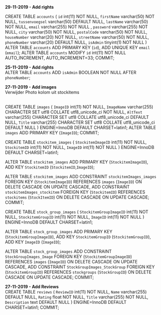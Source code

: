 <strong>29-11-2019 - Add rights</strong> <br>

CREATE TABLE `accounts` (
  `id` int(11) NOT NULL,
  `firstName` varchar(50) NOT NULL,
  `tussenvoegsel` varchar(50) DEFAULT NULL,
  `lastName` varchar(50) NOT NULL,
  `email` varchar(255) NOT NULL ,
  `password` varchar(255) NOT NULL,
  `city` varchar(50) NOT NULL,
  `postalCode` varchar(50) NOT NULL,
  `houseNumber` varchar(20) NOT NULL,
  `streetName` varchar(50) NOT NULL,
  `phoneNumber` varchar(20) DEFAULT NULL,
  `isAdmin` tinyint(1) NOT NULL
)
ALTER TABLE `accounts`
  ADD PRIMARY KEY (`id`),
  ADD UNIQUE KEY `email` (`email`);
ALTER TABLE `accounts`
  MODIFY `id` int(11) NOT NULL AUTO_INCREMENT, AUTO_INCREMENT=33;
COMMIT;


<strong>25-11-2019 - Add rights</strong> <br>
ALTER TABLE `accounts` ADD `isAdmin` BOOLEAN NOT NULL AFTER `phoneNumber`;

<strong>27-11-2019 - Add images</strong><br>
Verwijder Photo kolom uit stockitems <br> <br>

CREATE TABLE `images` (
  `ImageID` int(11) NOT NULL,
  `ImageName` varchar(255) CHARACTER SET utf8 COLLATE utf8_unicode_ci NOT NULL,
  `AltText` varchar(255) CHARACTER SET utf8 COLLATE utf8_unicode_ci DEFAULT NULL,
  `Title` varchar(255) CHARACTER SET utf8 COLLATE utf8_unicode_ci DEFAULT NULL
) ENGINE=InnoDB DEFAULT CHARSET=latin1;
ALTER TABLE `images`
  ADD PRIMARY KEY (`ImageID`);
COMMIT;

CREATE TABLE `stockitem_images` (
  `StockitemImageID` int(11) NOT NULL,
  `StockitemID` int(11) NOT NULL,
  `ImageID` int(11) NOT NULL
) ENGINE=InnoDB DEFAULT CHARSET=latin1;

ALTER TABLE `stockitem_images`
  ADD PRIMARY KEY (`StockitemImageID`),
  ADD KEY `StockitemID` (`StockitemID`,`ImageID`);

ALTER TABLE `stockitem_images`
  ADD CONSTRAINT `stockitemImages_images` FOREIGN KEY (`StockitemImageID`) REFERENCES `images` (`ImageID`) ON DELETE CASCADE ON UPDATE CASCADE,
  ADD CONSTRAINT `stockitemImages_stockitem` FOREIGN KEY (`StockitemID`) REFERENCES `stockitems` (`StockItemID`) ON DELETE CASCADE ON UPDATE CASCADE;
COMMIT;

CREATE TABLE `stock_group_images` (
  `StockitemGroupImageID` int(11) NOT NULL,
  `StockitemGroupID` int(11) NOT NULL,
  `ImageID` int(11) NOT NULL
) ENGINE=InnoDB DEFAULT CHARSET=latin1;

ALTER TABLE `stock_group_images`
  ADD PRIMARY KEY (`StockitemGroupImageID`),
  ADD KEY `StockitemGroupID` (`StockitemGroupID`),
  ADD KEY `ImageID` (`ImageID`);
  
  ALTER TABLE `stock_group_images`
    ADD CONSTRAINT `StockGroupImages_Image` FOREIGN KEY (`StockitemGroupImageID`) REFERENCES `images` (`ImageID`) ON DELETE CASCADE ON UPDATE CASCADE,
    ADD CONSTRAINT `StockGroupImages_StockGroup` FOREIGN KEY (`StockitemGroupID`) REFERENCES `stockgroups` (`StockGroupID`) ON DELETE CASCADE ON UPDATE CASCADE;
  COMMIT;
  
  <strong>27-11-2019 - Add Reviews </strong><br>
  CREATE TABLE `reviews` (
    `ReviewID` int(11) NOT NULL,
    `Name` varchar(255) DEFAULT NULL,
    `Rating` float NOT NULL,
    `Title` varchar(255) NOT NULL,
    `Description` text DEFAULT NULL
  ) ENGINE=InnoDB DEFAULT CHARSET=latin1;
  COMMIT;
